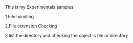 This is my Experimentals samples

1.File handling 

2.File extension Checking 

3.list the directory and checking the object is file or directory
